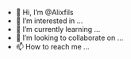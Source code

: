 - 👋 Hi, I’m @Alixfils
- 👀 I’m interested in ...
- 🌱 I’m currently learning ...
- 💞️ I’m looking to collaborate on ...
- 📫 How to reach me ...

<!---
Alixfils/Alixfils is a ✨ special ✨ repository because its `README.md` (this file) appears on your GitHub profile.
You can click the Preview link to take a look at your changes.
--->
